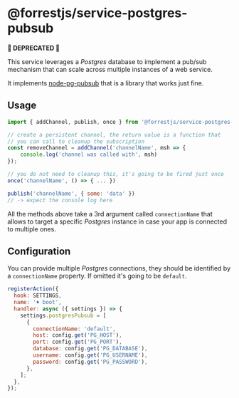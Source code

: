 # @forrestjs/service-postgres-pubsub

**🚧 DEPRECATED 🚧**

This service leverages a _Postgres_ database to implement a pub/sub mechanism
that can scale across multiple instances of a web service.

It implements [node-pg-pubsub](https://github.com/voxpelli/node-pg-pubsub) that
is a library that works just fine.

## Usage

```js
import { addChannel, publish, once } from '@forrestjs/service-postgres-pubsub'

// create a persistent channel, the return value is a function that
// you can call to cleanup the subscription
const removeChannel = addChannel('channelName', msh => {
    console.log('channel was called with', msh)
});

// you do not need to cleanup this, it's going to be fired just once
once('channelName', () => { ... })

publish('channelName', { some: 'data' })
// -> expect the console log here
```

All the methods above take a 3rd argument called `connectionName` that allows to target
a specific _Postgres_ instance in case your app is connected to multiple ones.

## Configuration

You can provide multiple _Postgres_ connections, they should be identified by
a `connectionName` property. If omitted it's going to be `default`.

```js
registerAction({
  hook: SETTINGS,
  name: '♦ boot',
  handler: async ({ settings }) => {
    settings.postgresPubsub = [
      {
        connectionName: 'default',
        host: config.get('PG_HOST'),
        port: config.get('PG_PORT'),
        database: config.get('PG_DATABASE'),
        username: config.get('PG_USERNAME'),
        password: config.get('PG_PASSWORD'),
      },
    ];
  },
});
```

